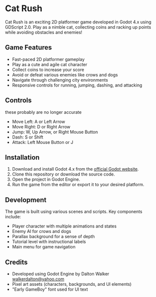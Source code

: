 # Cat Rush

Cat Rush is an exciting 2D platformer game developed in Godot 4.x using GDScript 2.0. Play as a nimble cat, collecting coins and racking up points while avoiding obstacles and enemies!

## Game Features

- Fast-paced 2D platformer gameplay
- Play as a cute and agile cat character
- Collect coins to increase your score
- Avoid or defeat various enemies like crows and dogs
- Navigate through challenging city environments
- Responsive controls for running, jumping, dashing, and attacking

## Controls
these probably are no longer accurate
- Move Left: A or Left Arrow
- Move Right: D or Right Arrow
- Jump: W, Up Arrow, or Right Mouse Button
- Dash: S or Shift
- Attack: Left Mouse Button or J

## Installation

1. Download and install Godot 4.x from the [official Godot website](https://godotengine.org/download).
2. Clone this repository or download the source code.
3. Open the project in Godot Engine.
4. Run the game from the editor or export it to your desired platform.

## Development

The game is built using various scenes and scripts. Key components include:

- Player character with multiple animations and states
- Enemy AI for crows and dogs
- Parallax background for a sense of depth
- Tutorial level with instructional labels
- Main menu for game navigation

## Credits

- Developed using Godot Engine by Dalton Walker <walkerdalton@yahoo.com>
- Pixel art assets (characters, backgrounds, and UI elements)
- "Early GameBoy" font used for UI text
